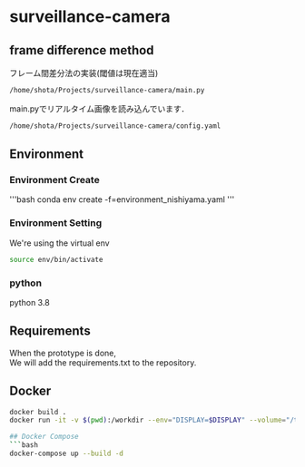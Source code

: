 # surveillance-camera

## frame difference method

フレーム間差分法の実装(閾値は現在適当)

```bash
/home/shota/Projects/surveillance-camera/main.py
```
main.pyでリアルタイム画像を読み込んでいます．

```bash
/home/shota/Projects/surveillance-camera/config.yaml
```

## Environment

### Environment Create

'''bash
conda env create -f=environment_nishiyama.yaml
'''

### Environment Setting

We're using the virtual env  
```bash
source env/bin/activate
```
### python
python 3.8  

## Requirements
When the prototype is done,  
We will add the requirements.txt to the repository.  

## Docker

```bash
docker build .
docker run -it -v $(pwd):/workdir --env="DISPLAY=$DISPLAY" --volume="/tmp/.X11-unix:/tmp/.X11-unix:rw" --device /dev/video0:/dev/video0 [image id]```

## Docker Compose
```bash
docker-compose up --build -d
```
